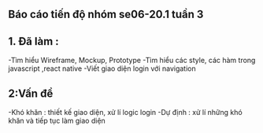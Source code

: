 ## Báo cáo tiến độ nhóm se06-20.1 tuần 3
## 1. Ðã làm :  
-Tìm hiểu Wireframe, Mockup, Prototype
-Tìm hiểu các style, các hàm trong javascript ,react native
-Viết giao diện login với navigation 
## 2:Vấn đề
-Khó khăn : thiết kế giao diện, xử lí logic login
-Dự định : xử lí những khó khăn và tiếp tục làm giao diện
